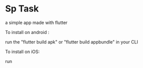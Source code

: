 # Sp Task 

a simple app made with flutter


To install on android :

run the "flutter build apk" or "flutter build appbundle"  in your CLI


To install on iOS:

run 
